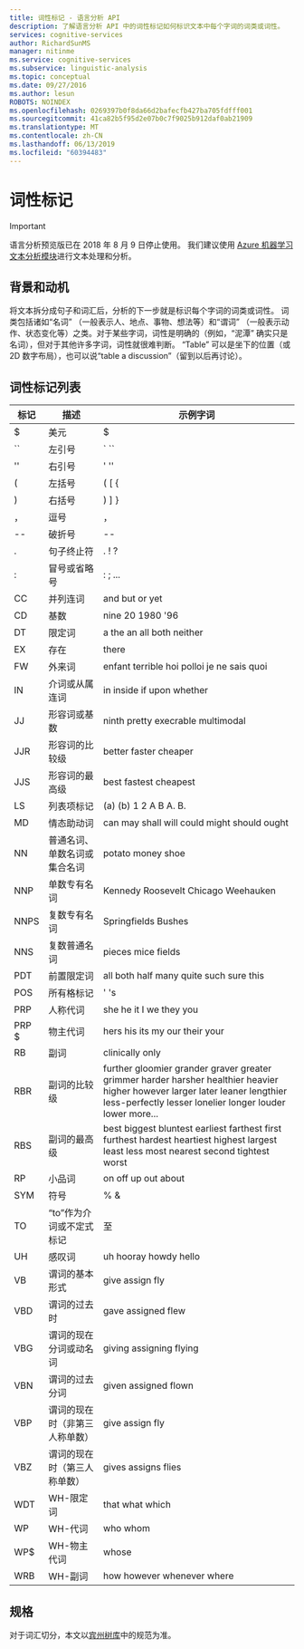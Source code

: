 ```yaml
---
title: 词性标记 - 语言分析 API
description: 了解语言分析 API 中的词性标记如何标识文本中每个字词的词类或词性。
services: cognitive-services
author: RichardSunMS
manager: nitinme
ms.service: cognitive-services
ms.subservice: linguistic-analysis
ms.topic: conceptual
ms.date: 09/27/2016
ms.author: lesun
ROBOTS: NOINDEX
ms.openlocfilehash: 0269397b0f8da66d2bafecfb427ba705fdfff001
ms.sourcegitcommit: 41ca82b5f95d2e07b0c7f9025b912daf0ab21909
ms.translationtype: MT
ms.contentlocale: zh-CN
ms.lasthandoff: 06/13/2019
ms.locfileid: "60394483"
---
```

# <a name="part-of-speech-tagging"></a>词性标记

> [!IMPORTANT]
> 语言分析预览版已在 2018 年 8 月 9 日停止使用。 我们建议使用 [Azure 机器学习文本分析模块](https://docs.microsoft.com/azure/machine-learning/studio-module-reference/text-analytics)进行文本处理和分析。

## <a name="background-and-motivation"></a>背景和动机

将文本拆分成句子和词汇后，分析的下一步就是标识每个字词的词类或词性。
词类包括诸如“名词”  （一般表示人、地点、事物、想法等）和“谓词”  （一般表示动作、状态变化等）之类。对于某些字词，词性是明确的（例如，“泥潭”  确实只是名词），但对于其他许多字词，词性就很难判断。
“Table”  可以是坐下的位置（或 2D 数字布局），也可以说“table a discussion”（留到以后再讨论）。

## <a name="list-of-part-of-speech-tags"></a>词性标记列表

| 标记 | 描述 | 示例字词 |
|-----|-------------|---------------|
| $ | 美元 | $ |
| \`\` | 左引号 | \` \`\` |
| '' | 右引号 | ' '' |
| ( | 左括号 | ( [ { |
| ) | 右括号 | ) ] } |
| ， | 逗号 | ， |
| -- | 破折号 | -- |
| . | 句子终止符 | . ! ? |
| : | 冒号或省略号 | : ; ... |
| CC | 并列连词 | and but or yet|
| CD | 基数 | nine 20 1980 '96 |
| DT | 限定词 |a the an all both neither|
| EX | 存在 | there |
| FW | 外来词 | enfant terrible hoi polloi je ne sais quoi |
| IN | 介词或从属连词| in inside if upon whether |
| JJ | 形容词或基数 | ninth pretty execrable multimodal |
| JJR | 形容词的比较级 | better faster cheaper |
| JJS | 形容词的最高级 | best fastest cheapest |
| LS | 列表项标记 | (a) (b) 1 2 A B A. B. |
| MD | 情态助动词 | can may shall will could might should ought |
| NN | 普通名词、单数名词或集合名词 | potato money shoe |
| NNP | 单数专有名词 | Kennedy Roosevelt Chicago Weehauken |
| NNPS | 复数专有名词 | Springfields Bushes |
| NNS | 复数普通名词 | pieces mice fields |
| PDT | 前置限定词 | all both half many quite such sure this |
| POS | 所有格标记 | ' 's |
| PRP | 人称代词 | she he it I we they you |
| PRP $ | 物主代词 | hers his its my our their your |
| RB | 副词 | clinically only |
| RBR | 副词的比较级 | further gloomier grander graver greater grimmer harder harsher healthier heavier higher however larger later leaner lengthier less-perfectly lesser lonelier longer louder lower more... |
| RBS | 副词的最高级 | best biggest bluntest earliest farthest first furthest hardest heartiest highest largest least less most nearest second tightest worst |
| RP | 小品词 | on off up out about |
| SYM | 符号 | % & |
| TO | “to”作为介词或不定式标记 | 至 |
| UH | 感叹词 | uh hooray howdy hello |
| VB | 谓词的基本形式 | give assign fly |
| VBD | 谓词的过去时 | gave assigned flew |
| VBG | 谓词的现在分词或动名词 | giving assigning flying |
| VBN | 谓词的过去分词 | given assigned flown |
| VBP | 谓词的现在时（非第三人称单数） | give assign fly |
| VBZ | 谓词的现在时（第三人称单数） | gives assigns flies |
| WDT | WH-限定词 | that what which |
| WP | WH-代词 | who whom |
| WP$ | WH-物主代词 | whose |
| WRB | WH-副词 | how however whenever where |

## <a name="specification"></a>规格

对于词汇切分，本文以[宾州树库](https://catalog.ldc.upenn.edu/LDC99T42)中的规范为准。
